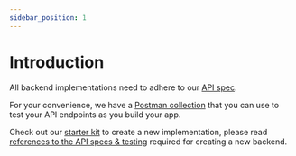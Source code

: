 ```yaml
---
sidebar_position: 1
---
```


# Introduction

All backend implementations need to adhere to our [API spec](https://github.com/gothinkster/realworld/tree/main/api).

For your convenience, we have a [Postman collection](https://github.com/gothinkster/realworld/blob/main/api/Conduit.postman_collection.json) that you can use to test your API endpoints as you build your app.

Check out our [starter kit](https://github.com/gothinkster/realworld-starter-kit) to create a new implementation, please read [references to the API specs & testing](https://realworld-docs.netlify.app/docs/specs/backend-specs/introduction) required for creating a new backend.
